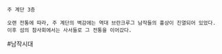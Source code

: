 
```
주 계단 3층

오랜 전통에 따라, 주 계단의 벽감에는 역대 브란크루그 남작들의 흉상이 진열되어 있었다. 이후 섬의 참사회에서는 사서들로 그 전통을 이어갔다.
```

#남작시대 